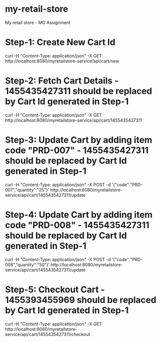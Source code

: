 # my-retail-store
My retail store - MO Assignment

# Step-1: Create New Cart Id
curl -H "Content-Type: application/json" -X GET http://localhost:8080/myretailstore-service/api/cart/new

# Step-2: Fetch Cart Details - 1455435427311 should be replaced by Cart Id generated in Step-1
curl -H "Content-Type: application/json" -X GET http://localhost:8080/myretailstore-service/api/cart/1455435427311

# Step-3: Update Cart by adding item code "PRD-007" - 1455435427311 should be replaced by Cart Id generated in Step-1
curl -H "Content-Type: application/json" -X POST -d '{"code":"PRD-007","quantity":"25"}' http://localhost:8080/myretailstore-service/api/cart/1455435427311/update

# Step-4: Update Cart by adding item code "PRD-008" - 1455435427311 should be replaced by Cart Id generated in Step-1
curl -H "Content-Type: application/json" -X POST -d '{"code":"PRD-008","quantity":"50"}' http://localhost:8080/myretailstore-service/api/cart/1455435427311/update

# Step-5: Checkout Cart - 1455393455969 should be replaced by Cart Id generated in Step-1
curl -H "Content-Type: application/json" -X GET http://localhost:8080/myretailstore-service/api/cart/1455435427311/checkout
